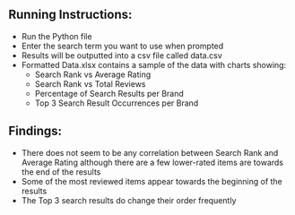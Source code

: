 ## Running Instructions:
* Run the Python file
* Enter the search term you want to use when prompted
* Results will be outputted into a csv file called data.csv
* Formatted Data.xlsx contains a sample of the data with charts showing:
    * Search Rank vs Average Rating
    * Search Rank vs Total Reviews
    * Percentage of Search Results per Brand
    * Top 3 Search Result Occurrences per Brand
    
## Findings:
* There does not seem to be any correlation between Search Rank and Average Rating although there are a few lower-rated items are towards the end of the results
* Some of the most reviewed items appear towards the beginning of the results
* The Top 3 search results do change their order frequently